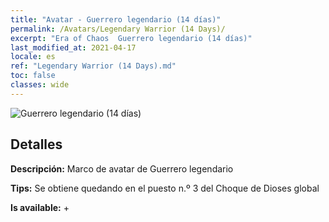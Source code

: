 ```yaml
---
title: "Avatar - Guerrero legendario (14 días)"
permalink: /Avatars/Legendary Warrior (14 Days)/
excerpt: "Era of Chaos  Guerrero legendario (14 días)"
last_modified_at: 2021-04-17
locale: es
ref: "Legendary Warrior (14 Days).md"
toc: false
classes: wide
---
```

 ![Guerrero legendario (14 días)](/images/a/avatarFrame_61.png)

## Detalles

 **Descripción:** Marco de avatar de Guerrero legendario 

 **Tips:** Se obtiene quedando en el puesto n.º 3 del Choque de Dioses global 

 **Is available:**  + 


